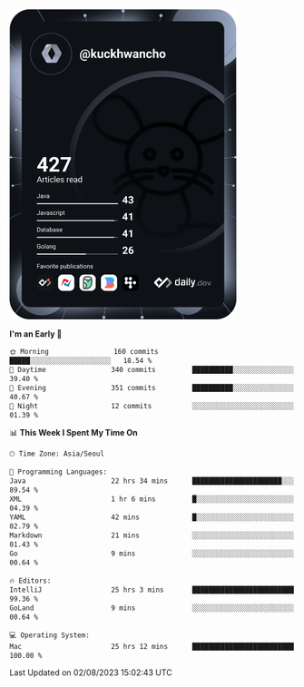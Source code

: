 <a href="https://app.daily.dev/kuckhwancho"><img src="https://github.com/kuckjwi0928/kuckjwi0928/blob/master/devcard.svg" width="400" alt="Kuckjwi Devcard"/></a>

<!--START_SECTION:waka-->
**I'm an Early 🐤** 

```text
🌞 Morning                160 commits         █████░░░░░░░░░░░░░░░░░░░░   18.54 % 
🌆 Daytime                340 commits         ██████████░░░░░░░░░░░░░░░   39.40 % 
🌃 Evening                351 commits         ██████████░░░░░░░░░░░░░░░   40.67 % 
🌙 Night                  12 commits          ░░░░░░░░░░░░░░░░░░░░░░░░░   01.39 % 
```


📊 **This Week I Spent My Time On** 

```text
🕑︎ Time Zone: Asia/Seoul

💬 Programming Languages: 
Java                     22 hrs 34 mins      ██████████████████████░░░   89.54 % 
XML                      1 hr 6 mins         █░░░░░░░░░░░░░░░░░░░░░░░░   04.39 % 
YAML                     42 mins             █░░░░░░░░░░░░░░░░░░░░░░░░   02.79 % 
Markdown                 21 mins             ░░░░░░░░░░░░░░░░░░░░░░░░░   01.43 % 
Go                       9 mins              ░░░░░░░░░░░░░░░░░░░░░░░░░   00.64 % 

🔥 Editors: 
IntelliJ                 25 hrs 3 mins       █████████████████████████   99.36 % 
GoLand                   9 mins              ░░░░░░░░░░░░░░░░░░░░░░░░░   00.64 % 

💻 Operating System: 
Mac                      25 hrs 12 mins      █████████████████████████   100.00 % 
```


 Last Updated on 02/08/2023 15:02:43 UTC
<!--END_SECTION:waka-->
